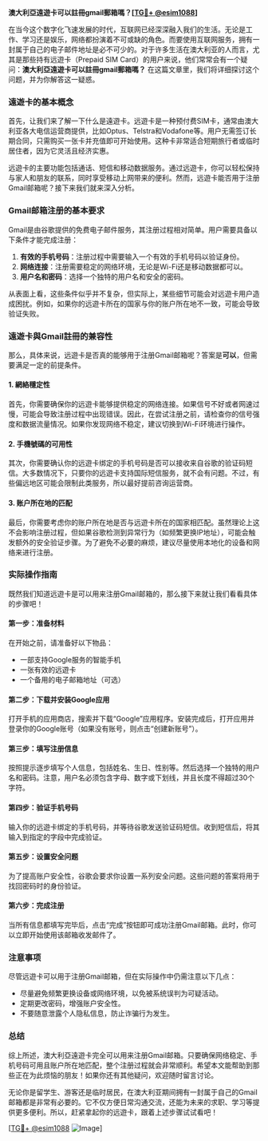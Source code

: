 **澳大利亞遠遊卡可以註冊gmail郵箱嗎？[[TG💪+ @esim1088](https://t.me/s/esim1088)]**

在当今这个数字化飞速发展的时代，互联网已经深深融入我们的生活。无论是工作、学习还是娱乐，网络都扮演着不可或缺的角色。而要使用互联网服务，拥有一封属于自己的电子邮件地址是必不可少的。对于许多生活在澳大利亚的人而言，尤其是那些持有远遊卡（Prepaid SIM Card）的用户来说，他们常常会有一个疑问：**澳大利亞遠遊卡可以註冊gmail郵箱嗎？** 在这篇文章里，我们将详细探讨这个问题，并为你解答这一疑惑。

### 遠遊卡的基本概念

首先，让我们来了解一下什么是遠遊卡。远遊卡是一种预付费SIM卡，通常由澳大利亚各大电信运营商提供，比如Optus、Telstra和Vodafone等。用户无需签订长期合同，只需购买一张卡并充值即可开始使用。这种卡非常适合短期旅行者或临时居住者，因为它灵活且经济实惠。

远遊卡的主要功能包括通话、短信和移动数据服务。通过远遊卡，你可以轻松保持与家人和朋友的联系，同时享受移动上网带来的便利。然而，远遊卡能否用于注册Gmail邮箱呢？接下来我们就来深入分析。

### Gmail邮箱注册的基本要求

Gmail是由谷歌提供的免费电子邮件服务，其注册过程相对简单。用户需要具备以下条件才能完成注册：

1. **有效的手机号码**：注册过程中需要输入一个有效的手机号码以验证身份。
2. **网络连接**：注册需要稳定的网络环境，无论是Wi-Fi还是移动数据都可以。
3. **用户名和密码**：选择一个独特的用户名和安全的密码。

从表面上看，这些条件似乎并不复杂，但实际上，某些细节可能会对远遊卡用户造成困扰。例如，如果你的远遊卡所在的国家与你的账户所在地不一致，可能会导致验证失败。

### 遠遊卡與Gmail註冊的兼容性

那么，具体来说，远遊卡是否真的能够用于注册Gmail邮箱呢？答案是**可以**，但需要满足一定的前提条件。

#### 1. 網絡穩定性
首先，你需要确保你的远遊卡能够提供稳定的网络连接。如果信号不好或者网速过慢，可能会导致注册过程中出现错误。因此，在尝试注册之前，请检查你的信号强度和数据流量情况。如果你发现网络不稳定，建议切换到Wi-Fi环境进行操作。

#### 2. 手機號碼的可用性
其次，你需要确认你的远遊卡绑定的手机号码是否可以接收来自谷歌的验证码短信。大多数情况下，只要你的远遊卡支持国际短信服务，就不会有问题。不过，有些偏远地区可能会限制此类服务，所以最好提前咨询运营商。

#### 3. 账户所在地的匹配
最后，你需要考虑你的账户所在地是否与远遊卡所在的国家相匹配。虽然理论上这不会影响注册过程，但如果谷歌检测到异常行为（如频繁更换IP地址），可能会触发额外的安全验证步骤。为了避免不必要的麻烦，建议尽量使用本地化的设备和网络来进行注册。

### 实际操作指南

既然我们知道远遊卡是可以用来注册Gmail邮箱的，那么接下来就让我们看看具体的步骤吧！

#### 第一步：准备材料
在开始之前，请准备好以下物品：
- 一部支持Google服务的智能手机
- 一张有效的远遊卡
- 一个备用的电子邮箱地址（可选）

#### 第二步：下载并安装Google应用
打开手机的应用商店，搜索并下载“Google”应用程序。安装完成后，打开应用并登录你的Google账号（如果没有账号，则点击“创建新账号”）。

#### 第三步：填写注册信息
按照提示逐步填写个人信息，包括姓名、生日、性别等。然后选择一个独特的用户名和密码。注意，用户名必须包含字母、数字或下划线，并且长度不得超过30个字符。

#### 第四步：验证手机号码
输入你的远遊卡绑定的手机号码，并等待谷歌发送验证码短信。收到短信后，将其输入到指定的字段中完成验证。

#### 第五步：设置安全问题
为了提高账户安全性，谷歌会要求你设置一系列安全问题。这些问题的答案将用于找回密码时的身份验证。

#### 第六步：完成注册
当所有信息都填写完毕后，点击“完成”按钮即可成功注册Gmail邮箱。此时，你可以立即开始使用该邮箱收发邮件了。

### 注意事项

尽管远遊卡可以用于注册Gmail邮箱，但在实际操作中仍需注意以下几点：
- 尽量避免频繁更换设备或网络环境，以免被系统误判为可疑活动。
- 定期更改密码，增强账户安全性。
- 不要随意泄露个人隐私信息，防止诈骗行为发生。

### 总结

综上所述，澳大利亞遠遊卡完全可以用来注册Gmail邮箱。只要确保网络稳定、手机号码可用且账户所在地匹配，整个注册过程就会非常顺利。希望本文能帮助到那些正在为此烦恼的朋友！如果你还有其他疑问，欢迎随时留言讨论。

无论你是留学生、游客还是临时居民，在澳大利亚期间拥有一封属于自己的Gmail邮箱都是非常有必要的。它不仅方便日常沟通交流，还能为未来的求职、学习等提供更多便利。所以，赶紧拿起你的远遊卡，跟着上述步骤试试看吧！

[[TG💪+ @esim1088](https://t.me/s/esim1088) ![Image](https://i.postimg.cc/4NQfJmqS/Snipaste-2025-05-13-00-14-12.png)]